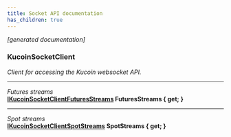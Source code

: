 ```yaml
---
title: Socket API documentation
has_children: true
---
```

*[generated documentation]*  
### KucoinSocketClient  
*Client for accessing the Kucoin websocket API.*
  
***
*Futures streams*  
**[IKucoinSocketClientFuturesStreams](FuturesApi/IKucoinSocketClientFuturesStreams.html) FuturesStreams { get; }**  
***
*Spot streams*  
**[IKucoinSocketClientSpotStreams](SpotApi/IKucoinSocketClientSpotStreams.html) SpotStreams { get; }**  
